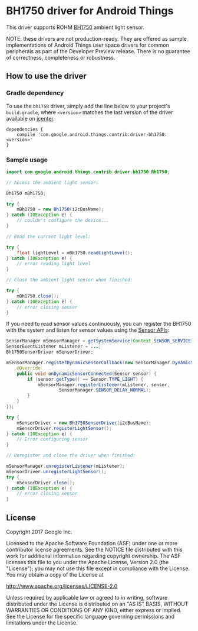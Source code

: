 BH1750 driver for Android Things
================================

This driver supports ROHM [BH1750][product_bh1750] ambient light sensor.

NOTE: these drivers are not production-ready. They are offered as sample
implementations of Android Things user space drivers for common peripherals
as part of the Developer Preview release. There is no guarantee
of correctness, completeness or robustness.

How to use the driver
---------------------

### Gradle dependency

To use the `bh1750` driver, simply add the line below to your project's `build.gradle`,
where `<version>` matches the last version of the driver available on [jcenter][jcenter].

```
dependencies {
    compile 'com.google.android.things.contrib:driver-bh1750:<version>'
}
```

### Sample usage

```java
import com.google.android.things.contrib.driver.bh1750.Bh1750;

// Access the ambient light sensor:

Bh1750 mBh1750;

try {
    mBh1750 = new Bh1750(i2cBusName);
} catch (IOException e) {
    // couldn't configure the device...
}

// Read the current light level:

try {
    float lightLevel = mBh1750.readLightLevel();
} catch (IOException e) {
    // error reading light level
}

// Close the ambient light sensor when finished:

try {
    mBh1750.close();
} catch (IOException e) {
    // error closing sensor
}
```

If you need to read sensor values continuously, you can register the BH1750 with the system and
listen for sensor values using the [Sensor APIs][sensors]:
```java
SensorManager mSensorManager = getSystemService(Context.SENSOR_SERVICE);
SensorEventListener mListener = ...;
Bh1750SensorDriver mSensorDriver;

mSensorManager.registerDynamicSensorCallback(new SensorManager.DynamicSensorCallback() {
    @Override
    public void onDynamicSensorConnected(Sensor sensor) {
        if (sensor.getType() == Sensor.TYPE_LIGHT) {
            mSensorManager.registerListener(mListener, sensor,
                    SensorManager.SENSOR_DELAY_NORMAL);
        }
    }
});

try {
    mSensorDriver = new Bh1750SensorDriver(i2cBusName);
    mSensorDriver.registerLightSensor();
} catch (IOException e) {
    // Error configuring sensor
}

// Unregister and close the driver when finished:

mSensorManager.unregisterListener(mListener);
mSensorDriver.unregisterLightSensor();
try {
    mSensorDriver.close();
} catch (IOException e) {
    // error closing sensor
}
```

License
-------

Copyright 2017 Google Inc.

Licensed to the Apache Software Foundation (ASF) under one or more contributor
license agreements.  See the NOTICE file distributed with this work for
additional information regarding copyright ownership.  The ASF licenses this
file to you under the Apache License, Version 2.0 (the "License"); you may not
use this file except in compliance with the License.  You may obtain a copy of
the License at

  http://www.apache.org/licenses/LICENSE-2.0

Unless required by applicable law or agreed to in writing, software
distributed under the License is distributed on an "AS IS" BASIS, WITHOUT
WARRANTIES OR CONDITIONS OF ANY KIND, either express or implied.  See the
License for the specific language governing permissions and limitations under
the License.

[product_bh1750]: http://cpre.kmutnb.ac.th/esl/learning/bh1750-light-sensor/bh1750fvi-e_datasheet.pdf
[jcenter]: https://bintray.com/google/androidthings/contrib-driver-bh1750/_latestVersion
[sensors]: https://developer.android.com/guide/topics/sensors/sensors_overview.html
